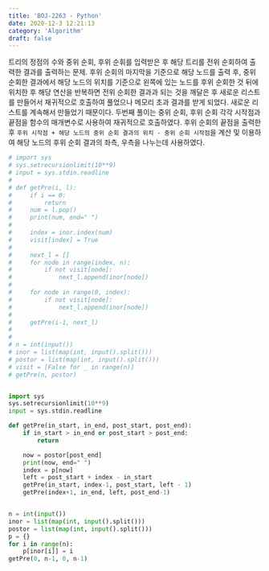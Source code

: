 ```yaml
---
title: 'BOJ-2263 - Python'
date: 2020-12-3 12:21:13
category: 'Algorithm'
draft: false
---
```

트리의 정점의 수와 중위 순회, 후위 순휘를 입력받은 후 해당 트리를 전위 순회하여 출력한 결과를 출력하는 문제. 후위 순회의 마지막을 기준으로 해당 노드를 출력 후, 중위 순회한 결과에서 해당 노드의 위치를 기준으로 왼쪽에 있는 노드를 후위 순회한 것 뒤에 위치한 후 해당 연산을 반복하면 전위 순회한 결과과 되는 것을 깨달은 후 새로운 리스트를 만들어서 재귀적으로 호출하여 풀었으나 메모리 초과 결과를 받게 되었다. 새로운 리스트를 계속해서 만들었기 때문이다. 두번째 풀이는 중위 순회, 후위 순회 각각 시작점과 끝점을 함수의 매개변수로 사용하여 재귀적으로 호출하였다. 후위 순회의 끝점을 출력한 후 `후위 시작점 + 해당 노드의 중위 순회 결과의 위치 - 중위 순회 시작점`을 계산 및 이용하여 해당 노드의 후위 순회 결과의 좌측, 우측을 나누는데 사용하였다.
```python
# import sys
# sys.setrecursionlimit(10**9)
# input = sys.stdin.readline
#
# def getPre(i, l):
#     if i == 0:
#         return
#     num = l.pop()
#     print(num, end=" ")
#
#     index = inor.index(num)
#     visit[index] = True
#
#     next_l = []
#     for node in range(index, n):
#         if not visit[node]:
#             next_l.append(inor[node])
#
#     for node in range(0, index):
#         if not visit[node]:
#             next_l.append(inor[node])
#
#     getPre(i-1, next_l)
#
#
# n = int(input())
# inor = list(map(int, input().split()))
# postor = list(map(int, input().split()))
# visit = [False for _ in range(n)]
# getPre(n, postor)


import sys
sys.setrecursionlimit(10**9)
input = sys.stdin.readline

def getPre(in_start, in_end, post_start, post_end):
    if in_start > in_end or post_start > post_end:
        return

    now = postor[post_end]
    print(now, end=" ")
    index = p[now]
    left = post_start + index - in_start
    getPre(in_start, index-1, post_start, left - 1)
    getPre(index+1, in_end, left, post_end-1)


n = int(input())
inor = list(map(int, input().split()))
postor = list(map(int, input().split()))
p = {}
for i in range(n):
    p[inor[i]] = i
getPre(0, n-1, 0, n-1)

```